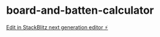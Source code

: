# board-and-batten-calculator

[Edit in StackBlitz next generation editor ⚡️](https://stackblitz.com/~/github.com/hamisbela/board-and-batten-calculator)